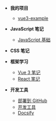 - **我的项目**
  - [vue3-example](https://kaizhou-chen.github.io/vue3-example/ "vue3-example")

- **JavaScript 笔记**
  - [JavaScript 基础](docs/JavaScript基础/ "JavaScript 基础")

- **CSS 笔记**

- **框架学习**
  - [Vue 3 笔记](docs/Vue3/2.Vue_3_基础/01.模板语法 "Vue 3 笔记")
  - [React 笔记](docs/React/2.React_基础/01.React_Hooks "React 笔记")

- **开发工具**
  - [部署到 GitHub](docs/_get_start/部署到github "部署到 GitHub")
  - [开发工具](docs/_get_start/开发工具 "开发工具")
  - [Docsify](docs/_get_start/Docsify "Docsify")
 